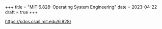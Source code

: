 +++
title = "MIT 6.828: Operating System Engineering"
date = 2023-04-22
draft = true
+++

<https://pdos.csail.mit.edu/6.828/>
